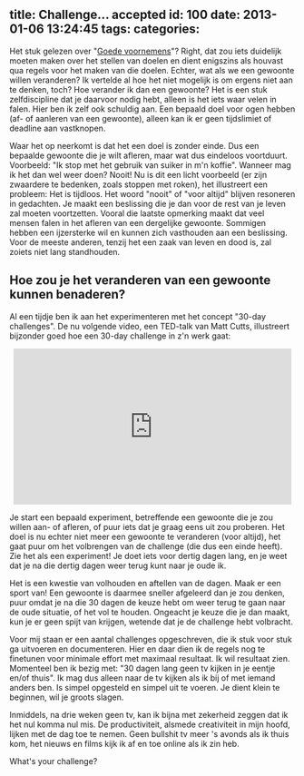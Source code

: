 title: Challenge... accepted
id: 100
date: 2013-01-06 13:24:45
tags:
categories:
---
Het stuk gelezen over "[Goede voornemens](http://jeltelagendijk.nl/2012/12/goede-voornemens/ "Goede voornemens")"? Right, dat zou iets duidelijk moeten maken over het stellen van doelen en dient enigszins als houvast qua regels voor het maken van die doelen. Echter, wat als we een gewoonte willen veranderen? Ik vertelde al hoe het niet mogelijk is om ergens niet aan te denken, toch? Hoe verander ik dan een gewoonte? Het is een stuk zelfdiscipline dat je daarvoor nodig hebt, alleen is het iets waar velen in falen. Hier ben ik zelf ook schuldig aan. Een bepaald doel voor ogen hebben (af- of aanleren van een gewoonte), alleen kan ik er geen tijdslimiet of deadline aan vastknopen.

<!--more-->

Waar het op neerkomt is dat het een doel is zonder einde. Dus een bepaalde gewoonte die je wilt afleren, maar wat dus eindeloos voortduurt. Voorbeeld: "Ik stop met het gebruik van suiker in m'n koffie". Wanneer mag ik het dan wel weer doen? Nooit! Nu is dit een licht voorbeeld (er zijn zwaardere te bedenken, zoals stoppen met roken), het illustreert een probleem: Het is tijdloos. Het woord "nooit" of "voor altijd" blijven resoneren in gedachten. Je maakt een beslissing die je dan voor de rest van je leven zal moeten voortzetten. Vooral die laatste opmerking maakt dat veel mensen falen in het afleren van een dergelijke gewoonte. Sommigen hebben een ijzersterke wil en kunnen zich vasthouden aan een beslissing. Voor de meeste anderen, tenzij het een zaak van leven en dood is, zal zoiets niet lang standhouden.

## Hoe zou je het veranderen van een gewoonte kunnen benaderen?

Al een tijdje ben ik aan het experimenteren met het concept "30-day challenges". De nu volgende video, een TED-talk van Matt Cutts, illustreert bijzonder goed hoe een 30-day challenge in z'n werk gaat:

<center><iframe width="490" height="275" src="http://embed.ted.com/talks/matt_cutts_try_something_new_for_30_days.html" frameborder="0" scrolling="no" webkitallowfullscreen="webkitallowfullscreen" mozallowfullscreen="mozallowfullscreen" allowfullscreen="allowfullscreen"></iframe></center>

Je start een bepaald experiment, betreffende een gewoonte die je zou willen aan- of afleren, of puur iets dat je graag eens uit zou proberen. Het doel is nu echter niet meer een gewoonte te veranderen (voor altijd), het gaat puur om het volbrengen van de challenge (die dus een einde heeft). Zie het als een experiment! Je doet iets voor dertig dagen lang, en je weet dat je na die dertig dagen weer terug kunt naar je oude ik.

Het is een kwestie van volhouden en aftellen van de dagen. Maak er een sport van! Een gewoonte is daarmee sneller afgeleerd dan je zou denken, puur omdat je na die 30 dagen de keuze hebt om weer terug te gaan naar de oude situatie, of het vol te houden. Ongeacht je keuze die je dan maakt, kun je er geen spijt van krijgen, wetende dat je de challenge hebt volbracht.

Voor mij staan er een aantal challenges opgeschreven, die ik stuk voor stuk ga uitvoeren en documenteren. Hier en daar dien ik de regels nog te finetunen voor minimale effort met maximaal resultaat. Ik wil resultaat zien. Momenteel ben ik bezig met: "30 dagen lang geen tv kijken in je eentje en/of thuis". Ik mag dus alleen naar de tv kijken als ik bij of met iemand anders ben. Is simpel opgesteld en simpel uit te voeren. Je dient klein te beginnen, wil je groots slagen.

Inmiddels, na drie weken geen tv, kan ik bijna met zekerheid zeggen dat ik het nul komma nul mis. De productiviteit, alsmede creativiteit in mijn hoofd, lijken met de dag toe te nemen. Geen bullshit tv meer 's avonds als ik thuis kom, het nieuws en films kijk ik af en toe online als ik zin heb.

What's your challenge?